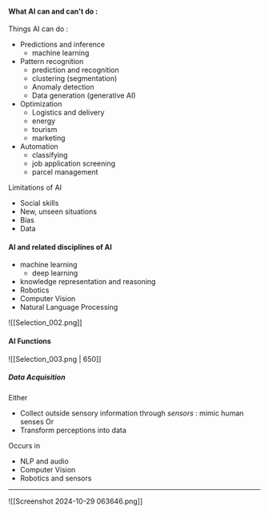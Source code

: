 #### What AI can and can't do : 
Things AI can do : 
- Predictions and inference
	- machine learning
- Pattern recognition
	- prediction and recognition
	- clustering (segmentation)
	- Anomaly detection
	- Data generation (generative AI)
- Optimization
	- Logistics and delivery
	- energy
	- tourism
	- marketing
- Automation
	- classifying 
	- job application screening
	- parcel management

Limitations of AI
- Social skills
- New, unseen situations 
- Bias
- Data

#### AI and related disciplines of AI
- machine learning 
	- deep learning 
- knowledge representation and reasoning
- Robotics
- Computer Vision
- Natural Language Processing

![[Selection_002.png]]

#### AI Functions

![[Selection_003.png | 650]]

##### Data Acquisition
Either
- Collect outside sensory information through *sensors* : mimic human senses
Or
- Transform perceptions into data

Occurs in  
- NLP and audio
- Computer Vision
- Robotics and sensors 

---

![[Screenshot 2024-10-29 063646.png]]

